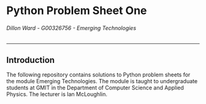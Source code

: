 # Python Problem Sheet One
###### *Dillon Ward - G00326756 - Emerging Technologies*
---

## Introduction
The following repository contains solutions to Python problem sheets for the module Emerging Technologies. The module is taught to undergraduate students at GMIT in the Department of Computer Science and Applied Physics. The lecturer is Ian McLoughlin.